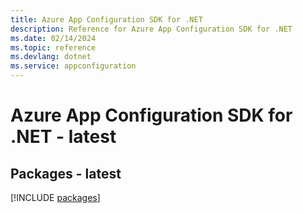 ```yaml
---
title: Azure App Configuration SDK for .NET
description: Reference for Azure App Configuration SDK for .NET
ms.date: 02/14/2024
ms.topic: reference
ms.devlang: dotnet
ms.service: appconfiguration
---
```

# Azure App Configuration SDK for .NET - latest
## Packages - latest
[!INCLUDE [packages](app-configuration-index.md)]